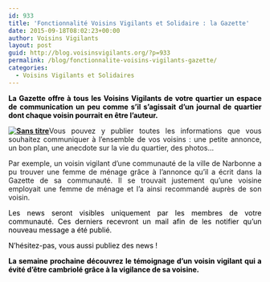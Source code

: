 ```yaml
---
id: 933
title: 'Fonctionnalité Voisins Vigilants et Solidaire : la Gazette'
date: 2015-09-18T08:02:23+00:00
author: Voisins Vigilants
layout: post
guid: http://blog.voisinsvigilants.org/?p=933
permalink: /blog/fonctionnalite-voisins-vigilants-gazette/
categories:
  - Voisins Vigilants et Solidaires
---
```

<p style="text-align: justify;">
  <span style="color: #000000;"><strong>La Gazette offre à tous les Voisins Vigilants de votre quartier un espace de communication un peu comme s&rsquo;il s&rsquo;agissait d&rsquo;un journal de quartier dont chaque voisin pourrait en être l&rsquo;auteur. </strong></span>
</p>

<p style="text-align: justify;">
  <span style="color: #000000;"><strong><a href="./../../images/2015/09/Sans-titre.jpg"><img class="aligncenter size-full wp-image-979" src="./../../images/2015/09/Sans-titre.jpg" alt="Sans titre" /></a></strong></span>Vous pouvez y publier toutes les informations que vous souhaitez communiquer à l’ensemble de vos voisins : une petite annonce, un bon plan, une anecdote sur la vie du quartier, des photos…
</p>

<p style="text-align: justify;">
  Par exemple, un voisin vigilant d&rsquo;une communauté de la ville de Narbonne a pu trouver une femme de ménage grâce à l&rsquo;annonce qu&rsquo;il a écrit dans la Gazette de sa communauté. Il se trouvait justement qu&rsquo;une voisine employait une femme de ménage et l&rsquo;a ainsi recommandé auprès de son voisin.
</p>

<p style="text-align: justify;">
  <span style="color: #000000;">Les news seront visibles uniquement par les membres de votre communauté. Ces derniers recevront un mail afin de les notifier qu’un nouveau message a été publié.</span>
</p>

<p style="text-align: justify;">
  <span style="color: #000000;">N’hésitez-pas, vous aussi publiez des news !</span>
</p>

<p style="text-align: justify;">
  <span style="color: #000000;"><strong>La semaine prochaine découvrez le témoignage d&rsquo;un voisin vigilant qui a évité d&rsquo;être cambriolé grâce à la vigilance de sa voisine. </strong></span>
</p>
